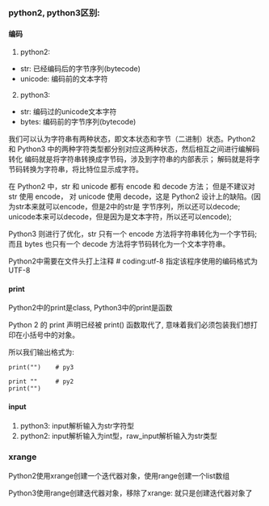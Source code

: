 ### python2, python3区别:

#### 编码

1. python2: 
- str: 已经编码后的字节序列(bytecode)
- unicode: 编码前的文本字符

2. python3:
- str: 编码过的unicode文本字符
- bytes: 编码前的字节序列(bytecode)

我们可以认为字符串有两种状态，即文本状态和字节（二进制）状态。Python2 和 
Python3 中的两种字符类型都分别对应这两种状态，然后相互之间进行编解码转化
编码就是将字符串转换成字节码，涉及到字符串的内部表示； 解码就是将字节码转换为字符串，将比特位显示成字符。

在 Python2 中，str 和 unicode 都有 encode 和 decode 方法； 但是不建议对 str 使用 encode，
对 unicode 使用 decode，这是 Python2 设计上的缺陷。(因为str本来就可以encode，但是2中的str是
字节序列，所以还可以decode; unicode本来可以decode，但是因为是文本字符，所以还可以encode);

Python3 则进行了优化，str 只有一个 encode 方法将字符串转化为一个字节码;而且 bytes 也只有一个 
decode 方法将字节码转化为一个文本字符串。

Python2中需要在文件头打上注释 # coding:utf-8 指定该程序使用的编码格式为UTF-8

#### print

Python2中的print是class, Python3中的print是函数

Python 2 的 print 声明已经被 print() 函数取代了, 意味着我们必须包装我们想打印在小括号中的对象。

所以我们输出格式为: 
```
print("")    # py3

print ""     # py2
print("")
```

#### input

1. python3: input解析输入为str字符型
2. python2: input解析输入为int型，raw_input解析输入为str类型

### xrange

Python2使用xrange创建一个迭代器对象，使用range创建一个list数组

Python3使用range创建迭代器对象，移除了xrange: 就只是创建迭代器对象了


